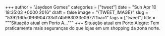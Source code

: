 
+++
author = "Jaydson Gomes"
categories = ["tweet"]
date = "Sun Apr 10 18:35:03 +0000 2016"
draft = false
image = "{TWEET_IMAGE}"
slug = "5392f60c09f6904733d174b983033e0977f1bac1"
tags = ["tweet"]
title = """Situação atual em Porto A..."""
+++
Situação atual em Porto Alegre: Tem praticamente mais seguranças do que lojas em um shopping da zona norte.
